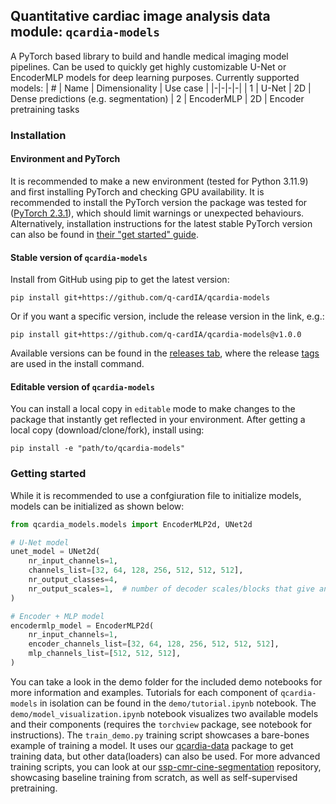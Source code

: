 ## Quantitative cardiac image analysis data module: `qcardia-models`

A PyTorch based library to build and handle medical imaging model pipelines. Can be used to quickly get highly customizable U-Net or EncoderMLP models for deep learning purposes. Currently supported models:
| # | Name | Dimensionality | Use case |
|-|-|-|-|
| 1 | U-Net   | 2D | Dense predictions (e.g. segmentation)
| 2 | EncoderMLP | 2D | Encoder pretraining tasks


### Installation
#### Environment and PyTorch
It is recommended to make a new environment (tested for Python 3.11.9) and first installing PyTorch and checking GPU availability. It is recommended to install the PyTorch version the package was tested for ([PyTorch 2.3.1](https://pytorch.org/get-started/previous-versions/#v231)), which should limit warnings or unexpected behaviours. Alternatively, installation instructions for the latest stable PyTorch version can also be found in [their "get started" guide](https://pytorch.org/get-started/locally/).

#### Stable version of `qcardia-models`
Install from GitHub using pip to get the latest version:
```
pip install git+https://github.com/q-cardIA/qcardia-models
```

Or if you want a specific version, include the release version in the link, e.g.:
```
pip install git+https://github.com/q-cardIA/qcardia-models@v1.0.0
```

Available versions can be found in the [releases tab](https://github.com/q-cardIA/qcardia-models/releases), where the release [tags](https://github.com/q-cardIA/qcardia-models/tags) are used in the install command.

#### Editable version of `qcardia-models`
You can install a local copy in `editable` mode to make changes to the package that instantly get reflected in your environment. After getting a local copy (download/clone/fork), install using:
```
pip install -e "path/to/qcardia-models"
```


### Getting started
While it is recommended to use a confgiuration file to initialize models, models can be initialized as shown below:

```python
from qcardia_models.models import EncoderMLP2d, UNet2d

# U-Net model
unet_model = UNet2d(
    nr_input_channels=1,
    channels_list=[32, 64, 128, 256, 512, 512, 512],
    nr_output_classes=4,
    nr_output_scales=1,  # number of decoder scales/blocks that give an output
)

# Encoder + MLP model
encodermlp_model = EncoderMLP2d(
    nr_input_channels=1,
    encoder_channels_list=[32, 64, 128, 256, 512, 512, 512],
    mlp_channels_list=[512, 512, 512],
)
```

You can take a look in the demo folder for the included demo notebooks for more information and examples. Tutorials for each component of `qcardia-models` in isolation can be found in the `demo/tutorial.ipynb` notebook. The `demo/model_visualization.ipynb` notebook visualizes two available models and their components (requires the `torchview` package, see notebook for instructions). The `train_demo.py` training script showcases a bare-bones example of training a model. It uses our [qcardia-data](https://github.com/q-cardIA/qcardia-data) package to get training data, but other data(loaders) can also be used. For more advanced training scripts, you can look at our [ssp-cmr-cine-segmentation](https://github.com/q-cardIA/ssp-cmr-cine-segmentation) repository, showcasing baseline training from scratch, as well as self-supervised pretraining.
